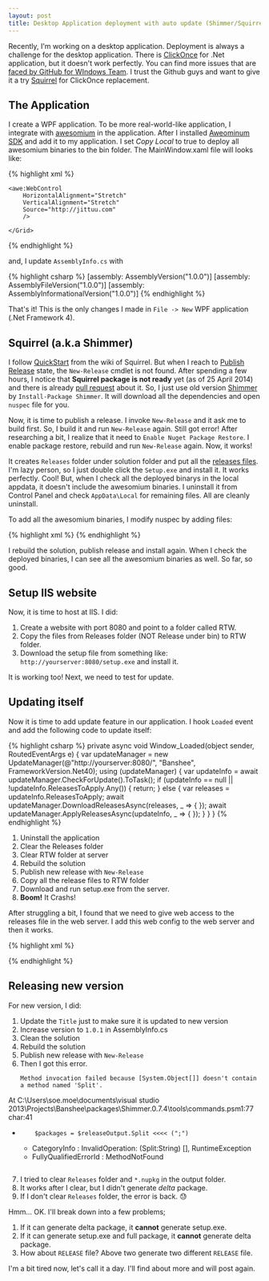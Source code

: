 ```yaml
---
layout: post
title: Desktop Application deployment with auto update (Shimmer/Squirrel) - 1
---
```


Recently, I'm working on a desktop application. Deployment is always a challenge for the desktop application. There is [ClickOnce][] for .Net application, but it doesn't work perfectly. You can find more issues that are [faced by GitHub for WIndows Team][GHFWIssues]. I trust the Github guys and want to give it a try [Squirrel][] for ClickOnce replacement.

## The Application

I create a WPF application. To be more real-world-like application, I integrate with [awesomium][] in the application. After I installed [Aweominum SDK][aweSDK] and add it to my application. I set _Copy Local_ to true to deploy all awesomium binaries to the bin folder. The MainWindow.xaml file will looks like:

{% highlight xml %}
<Window
        xmlns="http://schemas.microsoft.com/winfx/2006/xaml/presentation"
        xmlns:x="http://schemas.microsoft.com/winfx/2006/xaml"
        xmlns:awe="http://schemas.awesomium.com/winfx" x:Class="Banshee.MainWindow"
        Title="MainWindow" Height="800" Width="1024">
    <Grid>

    <awe:WebControl 
        HorizontalAlignment="Stretch" 
        VerticalAlignment="Stretch"
        Source="http://jittuu.com"
        />

    </Grid>
</Window>
{% endhighlight %}

and, I update `AssemblyInfo.cs` with

{% highlight csharp %}
[assembly: AssemblyVersion("1.0.0")]
[assembly: AssemblyFileVersion("1.0.0")]
[assembly: AssemblyInformationalVersion("1.0.0")]
{% endhighlight %}

That's it! This is the only changes I made in `File -> New` WPF application (.Net Framework 4).

## Squirrel (a.k.a Shimmer)

I follow [QuickStart][] from the wiki of Squirrel. But when I reach to [Publish Release][] state, the `New-Release` cmdlet is not found. After spending a few hours, I notice that **Squirrel package is not ready** yet (as of 25 April 2014) and there is already [pull request][PR211] about it. So, I just use old version [Shimmer][] by `Install-Package Shimmer`. It will download all the dependencies and open `nuspec` file for you.

Now, it is time to publish a release. I invoke `New-Release` and it ask me to build first. So, I build it and run `New-Release` again. Still got error! After researching a bit, I realize that it need to `Enable Nuget Package Restore`. I enable package restore, rebuild and run `New-Release` again. Now, it works!

It creates `Releases` folder under solution folder and put all the [releases files][]. I'm lazy person, so I just
 double click the `Setup.exe` and install it. It works perfectly. Cool! But, when I check all the deployed binarys in the local appdata, it doesn't include the awesomium binaries. I uninstall it from Control Panel and check `AppData\Local` for remaining files. All are cleanly uninstall.
 
To add all the awesomium binaries, I modify nuspec by adding files:

{% highlight xml %}
  <files>
    <file src="bin\$configuration$\Awesomium.*.dll" target="lib\net40\" />
    <file src="bin\$configuration$\avcodec-53.dll" target="lib\net40\" />
    <file src="bin\$configuration$\avformat-53.dll" target="lib\net40\" />
    <file src="bin\$configuration$\avutil-51.dll" target="lib\net40\" />
    <file src="bin\$configuration$\awesomium.dll" target="lib\net40\" />
    <file src="bin\$configuration$\icudt.dll" target="lib\net40\" />
    <file src="bin\$configuration$\libEGL.dll" target="lib\net40\" />
    <file src="bin\$configuration$\libGLESv2.dll" target="lib\net40\" />
    <file src="bin\$configuration$\xinput9_1_0.dll" target="lib\net40\" />
  </files>
{% endhighlight %}

I rebuild the solution, publish release and install again. When I check the deployed binaries, I can see all the awesomium binaries as well. So far, so good.

## Setup IIS website

Now, it is time to host at IIS. I did:
 1. Create a website with port 8080 and point to a folder called RTW.
 2. Copy the files from Releases folder (NOT Release under bin) to RTW folder.
 3. Download the setup file from something like: `http://yourserver:8080/setup.exe` and install it.
 
It is working too! Next, we need to test for update.

## Updating itself

Now it is time to add update feature in our application. I hook `Loaded` event and add the following code to update itself:

{% highlight csharp %}
private async void Window_Loaded(object sender, RoutedEventArgs e)
{
    var updateManager = new UpdateManager(@"http://yourserver:8080/", "Banshee", FrameworkVersion.Net40);
    using (updateManager)
    {
        var updateInfo = await updateManager.CheckForUpdate().ToTask();
        if (updateInfo == null || !updateInfo.ReleasesToApply.Any())
        {
            return;
        }
        else
        {
            var releases = updateInfo.ReleasesToApply;
            await updateManager.DownloadReleasesAsync(releases, _ => { });
            await updateManager.ApplyReleasesAsync(updateInfo, _ => { });
        }
    }
}
{% endhighlight %}

 1. Uninstall the application
 2. Clear the Releases folder
 3. Clear RTW folder at server
 4. Rebuild the solution
 5. Publish new release with `New-Release`
 6. Copy all the release files to RTW folder
 7. Download and run setup.exe from the server.
 8. **Boom!** It Crashs!
 
After struggling a bit, I found that we need to give web access to the releases file in the web server. I add this web config to the web server and then it works.

{% highlight xml %}
<?xml version="1.0" encoding="UTF-8"?>
<configuration>
    <system.webServer>
        <staticContent>
            <mimeMap fileExtension="." mimeType="text/plain" />
            <mimeMap fileExtension=".nupkg" mimeType="application/zip" />
        </staticContent>
    </system.webServer>
</configuration>
{% endhighlight %}

## Releasing new version

For new version, I did:

 1. Update the `Title` just to make sure it is updated to new version
 2. Increase version to `1.0.1` in AssemblyInfo.cs
 3. Clean the solution
 4. Rebuild the solution
 5. Publish new release with `New-Release`
 6. Then I got this error.
    ```
    Method invocation failed because [System.Object[]] doesn't contain a method named 'Split'.
At C:\Users\soe.moe\documents\visual studio 2013\Projects\Banshee\packages\Shimmer.0.7.4\tools\commands.psm1:77 char:41
+         $packages = $releaseOutput.Split <<<< (";")
    + CategoryInfo          : InvalidOperation: (Split:String) [], RuntimeException
    + FullyQualifiedErrorId : MethodNotFound
    ```
 7. I tried to clear `Releases` folder and `*.nupkg` in the output folder.
 8. It works after I clear, but I didn't generate _delta_ package.
 9. If I don't clear `Releases` folder, the error is back. :sweat:
  
Hmm... OK. I'll break down into a few problems; 
  1. If it can generate delta package, it **cannot** generate setup.exe.
  2. If it can generate setup.exe and full package, it **cannot** generate delta package.
  3. How about `RELEASE` file? Above two generate two different `RELEASE` file.
  
I'm a bit tired now, let's call it a day. I'll find about more and will post again.

[ClickOnce]: http://msdn.microsoft.com/clickonce
[GHFWIssues]: https://github.com/Squirrel/Squirrel.Windows/issues/82
[Squirrel]: https://github.com/Squirrel/Squirrel.Windows
[awesomium]: http://www.awesomium.com/
[aweSDK]: http://www.awesomium.com/download/
[QuickStart]: https://github.com/squirrel/Squirrel.Windows/wiki/QuickStart
[Publish Release]: https://github.com/squirrel/Squirrel.Windows/wiki/QuickStart#publish-a-release
[PR211]: https://github.com/Squirrel/Squirrel.Windows/pull/211
[Shimmer]: http://www.nuget.org/packages/Shimmer
[releases files]: https://github.com/squirrel/Squirrel.Windows/wiki/QuickStart#whats-in-a-release
